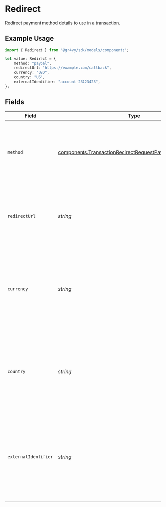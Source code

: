 # Redirect

Redirect payment method details to use in a transaction.

## Example Usage

```typescript
import { Redirect } from "@gr4vy/sdk/models/components";

let value: Redirect = {
    method: "paypal",
    redirectUrl: "https://example.com/callback",
    currency: "USD",
    country: "US",
    externalIdentifier: "account-23423423",
};
```

## Fields

| Field                                                                                                                                             | Type                                                                                                                                              | Required                                                                                                                                          | Description                                                                                                                                       | Example                                                                                                                                           |
| ------------------------------------------------------------------------------------------------------------------------------------------------- | ------------------------------------------------------------------------------------------------------------------------------------------------- | ------------------------------------------------------------------------------------------------------------------------------------------------- | ------------------------------------------------------------------------------------------------------------------------------------------------- | ------------------------------------------------------------------------------------------------------------------------------------------------- |
| `method`                                                                                                                                          | [components.TransactionRedirectRequestPaymentMethodMethod](../../models/components/transactionredirectrequestpaymentmethodmethod.md)              | :heavy_check_mark:                                                                                                                                | The method to use, this can be any of the methods that<br/>support redirect requests.                                                             | paypal                                                                                                                                            |
| `redirectUrl`                                                                                                                                     | *string*                                                                                                                                          | :heavy_check_mark:                                                                                                                                | The redirect URL to redirect a buyer to after they have authorized their<br/>transaction.                                                         | https://example.com/callback                                                                                                                      |
| `currency`                                                                                                                                        | *string*                                                                                                                                          | :heavy_check_mark:                                                                                                                                | The ISO-4217 currency code to use this payment method for. This is<br/>used to select the payment service to use.                                 | USD                                                                                                                                               |
| `country`                                                                                                                                         | *string*                                                                                                                                          | :heavy_check_mark:                                                                                                                                | The 2-letter ISO code of the country to use this payment method for.<br/>This is used to select the payment service to use.                       | US                                                                                                                                                |
| `externalIdentifier`                                                                                                                              | *string*                                                                                                                                          | :heavy_minus_sign:                                                                                                                                | An external identifier that can be used to match the account against your own records. This can only be set if the `store` flag is set to `true`. | account-23423423                                                                                                                                  |